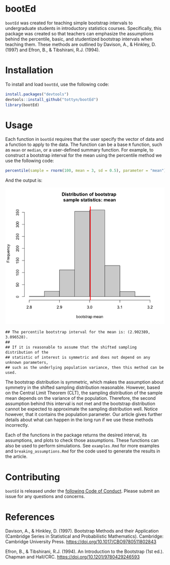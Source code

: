 
# bootEd

`bootEd` was created for teaching simple bootstrap intervals to undergraduate students in introductory statistics courses. Specifically, this package was created so that teachers can emphasize the assumptions behind the percentile, basic, and studentized bootstrap intervals when teaching them. These methods are outlined by Davison, A., & Hinkley, D. (1997) and Efron, B., & Tibshirani, R.J. (1994).

# Installation

To install and load `bootEd`, use the following code:

```r
install.packages("devtools")
devtools::install_github("tottyn/bootEd")
library(bootEd)
```

# Usage

Each function in `bootEd` requires that the user specify the vector of data and a function to apply to the data. The function can be a base `R` function, such as `mean` or `median`, or a user-defined summary function. For example, to construct a bootstrap interval for the mean using the percentile method we use the following code:

```r
percentile(sample = rnorm(100, mean = 3, sd = 0.5), parameter = "mean")
```

And the output is:

![](unnamed-chunk-3-1.png)<!-- -->

```
## The percentile bootstrap interval for the mean is: (2.902389, 3.096528).
## 
## If it is reasonable to assume that the shifted sampling distribution of the 
## statistic of interest is symmetric and does not depend on any unknown parameters, 
## such as the underlying population variance, then this method can be used.
```

The bootstrap distribution is symmetric, which makes the assumption about symmetry in the shifted sampling distribution reasonable. However, based on the Central Limit Theorem (CLT), the sampling distribution of the sample mean depends on the variance of the population. Therefore, the second assumption behind this interval is not met and the bootstrap distribution cannot be expected to approximate the sampling distribution well. Notice however, that it contains the population parameter. Our article gives further details about what can happen in the long run if we use these methods incorrectly.

Each of the functions in the package returns the desired interval, its assumptions, and plots to check those assumptions. These functions can also be used to perform simulations. See `examples.Rmd` for more examples and `breaking_assumptions.Rmd` for the code used to generate the results in the article.

# Contributing

`bootEd` is released under the [following Code of Conduct](code_of_conduct.md). Please submit an issue for any questions and concerns.

# References 

Davison, A., & Hinkley, D. (1997). Bootstrap Methods and their Application (Cambridge Series in Statistical and Probabilistic Mathematics). Cambridge: Cambridge University Press. https://doi.org/10.1017/CBO9780511802843

Efron, B., & Tibshirani, R.J. (1994). An Introduction to the Bootstrap (1st ed.). Chapman and Hall/CRC. https://doi.org/10.1201/9780429246593

